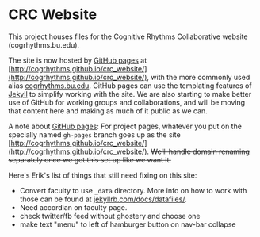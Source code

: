 CRC Website
===========

This project houses files for the Cognitive Rhythms Collaborative website (cogrhythms.bu.edu).

The site is now hosted by [GitHub pages](pages.github.com) at [http://cogrhythms.github.io/crc_website/](http://cogrhythms.github.io/crc_website/), with the more commonly used alias [cogrhythms.bu.edu](http://cogrhythms.bu.edu).  GitHub pages can use the templating features of [Jekyll](http://jekyllrb.com/) to simplify working with the site. We are also starting to make better use of GitHub for working groups and collaborations, and will be moving that content here and making as much of it public as we can.

A note about [GitHub pages](http://pages.github.com): For project pages, whatever you put on the specially named `gh-pages` branch goes up as the site [http://cogrhythms.github.io/crc_website/](http://cogrhythms.github.io/crc_website/). ~~We'll handle domain renaming separately once we get this set up like we want it.~~

Here's Erik's list of things that still need fixing on this site:
* Convert faculty to use `_data` directory. More info on how to work with those can be found at [jekyllrb.com/docs/datafiles/](http://jekyllrb.com/docs/datafiles/).
* Need accordian on faculty page.
* check twitter/fb feed without ghostery and choose one
* make text "menu" to left of hamburger button on nav-bar collapse
